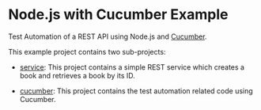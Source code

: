 Node.js with Cucumber Example
=================================
Test Automation of a REST API using Node.js and [Cucumber](https://cucumber.io/).

This example project contains two sub-projects:
 - [service](./service): This project contains a simple REST service which creates a book and 
retrieves a book by its ID.

 - [cucumber](./cucumber): This project contains the test automation related code using Cucumber.
